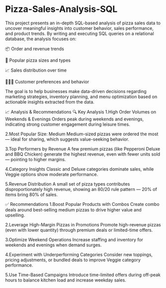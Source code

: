 # Pizza-Sales-Analysis-SQL
This project presents an in-depth SQL-based analysis of pizza sales data to uncover meaningful insights into customer behavior, sales performance, and product trends.
By writing and executing SQL queries on a relational database, the analysis focuses on:

📦 Order and revenue trends

🍕 Popular pizza sizes and types

📈 Sales distribution over time

🧑‍🤝‍🧑 Customer preferences and behavior

The goal is to help businesses make data-driven decisions regarding marketing strategies, inventory planning, and menu optimization based on actionable insights extracted from the data.

📈 Analysis & Recommendations
🔍 Key Analysis
1.High Order Volumes on Weekends & Evenings
Orders peak during weekends and evenings, indicating strong customer engagement during leisure times.

2.Most Popular Size: Medium
Medium-sized pizzas were ordered the most — ideal for sharing, which suggests value-seeking behavior.

3.Top Performers by Revenue
A few premium pizzas (like Pepperoni Deluxe and BBQ Chicken) generate the highest revenue, even with fewer units sold — pointing to higher margins.

4.Category Insights
Classic and Deluxe categories dominate sales, while Veggie options show moderate performance.

5.Revenue Distribution
A small set of pizza types contributes disproportionately high revenue, showing an 80/20 rule pattern — 20% of items bring 80% of sales.

✅ Recommendations
1.Boost Popular Products with Combos
Create combo deals around best-selling medium pizzas to drive higher value and upselling.

2.Leverage High-Margin Pizzas in Promotions
Promote high-revenue pizzas (even with lower quantity) through premium deals or limited-time offers.

3.Optimize Weekend Operations
Increase staffing and inventory for weekends and evenings when demand surges.

4.Experiment with Underperforming Categories
Consider new toppings, pricing adjustments, or bundled deals to improve Veggie category performance.

5.Use Time-Based Campaigns
Introduce time-limited offers during off-peak hours to balance kitchen load and increase weekday sales.

